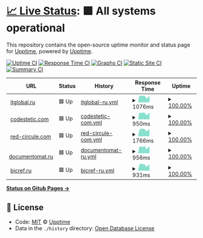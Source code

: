 # [📈 Live Status](https://itglobal.github.io/upptime): <!--live status--> **🟩 All systems operational**

This repository contains the open-source uptime monitor and status page for [Upptime](https://upptime.js.org), powered by [Upptime](https://github.com/upptime/upptime).

[![Uptime CI](https://github.com/koj-co/upptime/workflows/Uptime%20CI/badge.svg)](https://github.com/koj-co/upptime/actions?query=workflow%3A%22Uptime+CI%22)
[![Response Time CI](https://github.com/koj-co/upptime/workflows/Response%20Time%20CI/badge.svg)](https://github.com/koj-co/upptime/actions?query=workflow%3A%22Response+Time+CI%22)
[![Graphs CI](https://github.com/koj-co/upptime/workflows/Graphs%20CI/badge.svg)](https://github.com/koj-co/upptime/actions?query=workflow%3A%22Graphs+CI%22)
[![Static Site CI](https://github.com/koj-co/upptime/workflows/Static%20Site%20CI/badge.svg)](https://github.com/koj-co/upptime/actions?query=workflow%3A%22Static+Site+CI%22)
[![Summary CI](https://github.com/koj-co/upptime/workflows/Summary%20CI/badge.svg)](https://github.com/koj-co/upptime/actions?query=workflow%3A%22Summary+CI%22)

<!--start: status pages-->
<!-- This summary is generated by Upptime (https://github.com/upptime/upptime) -->
<!-- Do not edit this manually, your changes will be overwritten -->
<!-- prettier-ignore -->
| URL | Status | History | Response Time | Uptime |
| --- | ------ | ------- | ------------- | ------ |
| <img alt="" src="https://favicons.githubusercontent.com/itglobal.ru" height="13"> [itglobal.ru](https://itglobal.ru) | 🟩 Up | [itglobal-ru.yml](https://github.com/ITGlobal/upptime/commits/HEAD/history/itglobal-ru.yml) | <details><summary><img alt="Response time graph" src="./graphs/itglobal-ru/response-time-week.png" height="20"> 1076ms</summary><br><a href="https://ITGlobal.github.io/upptime/history/itglobal-ru"><img alt="Response time 971" src="https://img.shields.io/endpoint?url=https%3A%2F%2Fraw.githubusercontent.com%2FITGlobal%2Fupptime%2FHEAD%2Fapi%2Fitglobal-ru%2Fresponse-time.json"></a><br><a href="https://ITGlobal.github.io/upptime/history/itglobal-ru"><img alt="24-hour response time 1228" src="https://img.shields.io/endpoint?url=https%3A%2F%2Fraw.githubusercontent.com%2FITGlobal%2Fupptime%2FHEAD%2Fapi%2Fitglobal-ru%2Fresponse-time-day.json"></a><br><a href="https://ITGlobal.github.io/upptime/history/itglobal-ru"><img alt="7-day response time 1076" src="https://img.shields.io/endpoint?url=https%3A%2F%2Fraw.githubusercontent.com%2FITGlobal%2Fupptime%2FHEAD%2Fapi%2Fitglobal-ru%2Fresponse-time-week.json"></a><br><a href="https://ITGlobal.github.io/upptime/history/itglobal-ru"><img alt="30-day response time 1061" src="https://img.shields.io/endpoint?url=https%3A%2F%2Fraw.githubusercontent.com%2FITGlobal%2Fupptime%2FHEAD%2Fapi%2Fitglobal-ru%2Fresponse-time-month.json"></a><br><a href="https://ITGlobal.github.io/upptime/history/itglobal-ru"><img alt="1-year response time 976" src="https://img.shields.io/endpoint?url=https%3A%2F%2Fraw.githubusercontent.com%2FITGlobal%2Fupptime%2FHEAD%2Fapi%2Fitglobal-ru%2Fresponse-time-year.json"></a></details> | <details><summary><a href="https://ITGlobal.github.io/upptime/history/itglobal-ru">100.00%</a></summary><a href="https://ITGlobal.github.io/upptime/history/itglobal-ru"><img alt="All-time uptime 99.71%" src="https://img.shields.io/endpoint?url=https%3A%2F%2Fraw.githubusercontent.com%2FITGlobal%2Fupptime%2FHEAD%2Fapi%2Fitglobal-ru%2Fuptime.json"></a><br><a href="https://ITGlobal.github.io/upptime/history/itglobal-ru"><img alt="24-hour uptime 100.00%" src="https://img.shields.io/endpoint?url=https%3A%2F%2Fraw.githubusercontent.com%2FITGlobal%2Fupptime%2FHEAD%2Fapi%2Fitglobal-ru%2Fuptime-day.json"></a><br><a href="https://ITGlobal.github.io/upptime/history/itglobal-ru"><img alt="7-day uptime 100.00%" src="https://img.shields.io/endpoint?url=https%3A%2F%2Fraw.githubusercontent.com%2FITGlobal%2Fupptime%2FHEAD%2Fapi%2Fitglobal-ru%2Fuptime-week.json"></a><br><a href="https://ITGlobal.github.io/upptime/history/itglobal-ru"><img alt="30-day uptime 100.00%" src="https://img.shields.io/endpoint?url=https%3A%2F%2Fraw.githubusercontent.com%2FITGlobal%2Fupptime%2FHEAD%2Fapi%2Fitglobal-ru%2Fuptime-month.json"></a><br><a href="https://ITGlobal.github.io/upptime/history/itglobal-ru"><img alt="1-year uptime 99.68%" src="https://img.shields.io/endpoint?url=https%3A%2F%2Fraw.githubusercontent.com%2FITGlobal%2Fupptime%2FHEAD%2Fapi%2Fitglobal-ru%2Fuptime-year.json"></a></details>
| <img alt="" src="https://favicons.githubusercontent.com/codestetic.com" height="13"> [codestetic.com](https://codestetic.com) | 🟩 Up | [codestetic-com.yml](https://github.com/ITGlobal/upptime/commits/HEAD/history/codestetic-com.yml) | <details><summary><img alt="Response time graph" src="./graphs/codestetic-com/response-time-week.png" height="20"> 950ms</summary><br><a href="https://ITGlobal.github.io/upptime/history/codestetic-com"><img alt="Response time 921" src="https://img.shields.io/endpoint?url=https%3A%2F%2Fraw.githubusercontent.com%2FITGlobal%2Fupptime%2FHEAD%2Fapi%2Fcodestetic-com%2Fresponse-time.json"></a><br><a href="https://ITGlobal.github.io/upptime/history/codestetic-com"><img alt="24-hour response time 1052" src="https://img.shields.io/endpoint?url=https%3A%2F%2Fraw.githubusercontent.com%2FITGlobal%2Fupptime%2FHEAD%2Fapi%2Fcodestetic-com%2Fresponse-time-day.json"></a><br><a href="https://ITGlobal.github.io/upptime/history/codestetic-com"><img alt="7-day response time 950" src="https://img.shields.io/endpoint?url=https%3A%2F%2Fraw.githubusercontent.com%2FITGlobal%2Fupptime%2FHEAD%2Fapi%2Fcodestetic-com%2Fresponse-time-week.json"></a><br><a href="https://ITGlobal.github.io/upptime/history/codestetic-com"><img alt="30-day response time 932" src="https://img.shields.io/endpoint?url=https%3A%2F%2Fraw.githubusercontent.com%2FITGlobal%2Fupptime%2FHEAD%2Fapi%2Fcodestetic-com%2Fresponse-time-month.json"></a><br><a href="https://ITGlobal.github.io/upptime/history/codestetic-com"><img alt="1-year response time 921" src="https://img.shields.io/endpoint?url=https%3A%2F%2Fraw.githubusercontent.com%2FITGlobal%2Fupptime%2FHEAD%2Fapi%2Fcodestetic-com%2Fresponse-time-year.json"></a></details> | <details><summary><a href="https://ITGlobal.github.io/upptime/history/codestetic-com">100.00%</a></summary><a href="https://ITGlobal.github.io/upptime/history/codestetic-com"><img alt="All-time uptime 100.00%" src="https://img.shields.io/endpoint?url=https%3A%2F%2Fraw.githubusercontent.com%2FITGlobal%2Fupptime%2FHEAD%2Fapi%2Fcodestetic-com%2Fuptime.json"></a><br><a href="https://ITGlobal.github.io/upptime/history/codestetic-com"><img alt="24-hour uptime 100.00%" src="https://img.shields.io/endpoint?url=https%3A%2F%2Fraw.githubusercontent.com%2FITGlobal%2Fupptime%2FHEAD%2Fapi%2Fcodestetic-com%2Fuptime-day.json"></a><br><a href="https://ITGlobal.github.io/upptime/history/codestetic-com"><img alt="7-day uptime 100.00%" src="https://img.shields.io/endpoint?url=https%3A%2F%2Fraw.githubusercontent.com%2FITGlobal%2Fupptime%2FHEAD%2Fapi%2Fcodestetic-com%2Fuptime-week.json"></a><br><a href="https://ITGlobal.github.io/upptime/history/codestetic-com"><img alt="30-day uptime 100.00%" src="https://img.shields.io/endpoint?url=https%3A%2F%2Fraw.githubusercontent.com%2FITGlobal%2Fupptime%2FHEAD%2Fapi%2Fcodestetic-com%2Fuptime-month.json"></a><br><a href="https://ITGlobal.github.io/upptime/history/codestetic-com"><img alt="1-year uptime 100.00%" src="https://img.shields.io/endpoint?url=https%3A%2F%2Fraw.githubusercontent.com%2FITGlobal%2Fupptime%2FHEAD%2Fapi%2Fcodestetic-com%2Fuptime-year.json"></a></details>
| <img alt="" src="https://favicons.githubusercontent.com/red-circule.com" height="13"> [red-circule.com](https://red-circule.com) | 🟩 Up | [red-circule-com.yml](https://github.com/ITGlobal/upptime/commits/HEAD/history/red-circule-com.yml) | <details><summary><img alt="Response time graph" src="./graphs/red-circule-com/response-time-week.png" height="20"> 1766ms</summary><br><a href="https://ITGlobal.github.io/upptime/history/red-circule-com"><img alt="Response time 1677" src="https://img.shields.io/endpoint?url=https%3A%2F%2Fraw.githubusercontent.com%2FITGlobal%2Fupptime%2FHEAD%2Fapi%2Fred-circule-com%2Fresponse-time.json"></a><br><a href="https://ITGlobal.github.io/upptime/history/red-circule-com"><img alt="24-hour response time 1905" src="https://img.shields.io/endpoint?url=https%3A%2F%2Fraw.githubusercontent.com%2FITGlobal%2Fupptime%2FHEAD%2Fapi%2Fred-circule-com%2Fresponse-time-day.json"></a><br><a href="https://ITGlobal.github.io/upptime/history/red-circule-com"><img alt="7-day response time 1766" src="https://img.shields.io/endpoint?url=https%3A%2F%2Fraw.githubusercontent.com%2FITGlobal%2Fupptime%2FHEAD%2Fapi%2Fred-circule-com%2Fresponse-time-week.json"></a><br><a href="https://ITGlobal.github.io/upptime/history/red-circule-com"><img alt="30-day response time 1714" src="https://img.shields.io/endpoint?url=https%3A%2F%2Fraw.githubusercontent.com%2FITGlobal%2Fupptime%2FHEAD%2Fapi%2Fred-circule-com%2Fresponse-time-month.json"></a><br><a href="https://ITGlobal.github.io/upptime/history/red-circule-com"><img alt="1-year response time 1685" src="https://img.shields.io/endpoint?url=https%3A%2F%2Fraw.githubusercontent.com%2FITGlobal%2Fupptime%2FHEAD%2Fapi%2Fred-circule-com%2Fresponse-time-year.json"></a></details> | <details><summary><a href="https://ITGlobal.github.io/upptime/history/red-circule-com">100.00%</a></summary><a href="https://ITGlobal.github.io/upptime/history/red-circule-com"><img alt="All-time uptime 99.87%" src="https://img.shields.io/endpoint?url=https%3A%2F%2Fraw.githubusercontent.com%2FITGlobal%2Fupptime%2FHEAD%2Fapi%2Fred-circule-com%2Fuptime.json"></a><br><a href="https://ITGlobal.github.io/upptime/history/red-circule-com"><img alt="24-hour uptime 100.00%" src="https://img.shields.io/endpoint?url=https%3A%2F%2Fraw.githubusercontent.com%2FITGlobal%2Fupptime%2FHEAD%2Fapi%2Fred-circule-com%2Fuptime-day.json"></a><br><a href="https://ITGlobal.github.io/upptime/history/red-circule-com"><img alt="7-day uptime 100.00%" src="https://img.shields.io/endpoint?url=https%3A%2F%2Fraw.githubusercontent.com%2FITGlobal%2Fupptime%2FHEAD%2Fapi%2Fred-circule-com%2Fuptime-week.json"></a><br><a href="https://ITGlobal.github.io/upptime/history/red-circule-com"><img alt="30-day uptime 100.00%" src="https://img.shields.io/endpoint?url=https%3A%2F%2Fraw.githubusercontent.com%2FITGlobal%2Fupptime%2FHEAD%2Fapi%2Fred-circule-com%2Fuptime-month.json"></a><br><a href="https://ITGlobal.github.io/upptime/history/red-circule-com"><img alt="1-year uptime 99.86%" src="https://img.shields.io/endpoint?url=https%3A%2F%2Fraw.githubusercontent.com%2FITGlobal%2Fupptime%2FHEAD%2Fapi%2Fred-circule-com%2Fuptime-year.json"></a></details>
| <img alt="" src="https://favicons.githubusercontent.com/documentomat.ru" height="13"> [documentomat.ru](https://documentomat.ru) | 🟩 Up | [documentomat-ru.yml](https://github.com/ITGlobal/upptime/commits/HEAD/history/documentomat-ru.yml) | <details><summary><img alt="Response time graph" src="./graphs/documentomat-ru/response-time-week.png" height="20"> 956ms</summary><br><a href="https://ITGlobal.github.io/upptime/history/documentomat-ru"><img alt="Response time 918" src="https://img.shields.io/endpoint?url=https%3A%2F%2Fraw.githubusercontent.com%2FITGlobal%2Fupptime%2FHEAD%2Fapi%2Fdocumentomat-ru%2Fresponse-time.json"></a><br><a href="https://ITGlobal.github.io/upptime/history/documentomat-ru"><img alt="24-hour response time 1034" src="https://img.shields.io/endpoint?url=https%3A%2F%2Fraw.githubusercontent.com%2FITGlobal%2Fupptime%2FHEAD%2Fapi%2Fdocumentomat-ru%2Fresponse-time-day.json"></a><br><a href="https://ITGlobal.github.io/upptime/history/documentomat-ru"><img alt="7-day response time 956" src="https://img.shields.io/endpoint?url=https%3A%2F%2Fraw.githubusercontent.com%2FITGlobal%2Fupptime%2FHEAD%2Fapi%2Fdocumentomat-ru%2Fresponse-time-week.json"></a><br><a href="https://ITGlobal.github.io/upptime/history/documentomat-ru"><img alt="30-day response time 926" src="https://img.shields.io/endpoint?url=https%3A%2F%2Fraw.githubusercontent.com%2FITGlobal%2Fupptime%2FHEAD%2Fapi%2Fdocumentomat-ru%2Fresponse-time-month.json"></a><br><a href="https://ITGlobal.github.io/upptime/history/documentomat-ru"><img alt="1-year response time 918" src="https://img.shields.io/endpoint?url=https%3A%2F%2Fraw.githubusercontent.com%2FITGlobal%2Fupptime%2FHEAD%2Fapi%2Fdocumentomat-ru%2Fresponse-time-year.json"></a></details> | <details><summary><a href="https://ITGlobal.github.io/upptime/history/documentomat-ru">100.00%</a></summary><a href="https://ITGlobal.github.io/upptime/history/documentomat-ru"><img alt="All-time uptime 100.00%" src="https://img.shields.io/endpoint?url=https%3A%2F%2Fraw.githubusercontent.com%2FITGlobal%2Fupptime%2FHEAD%2Fapi%2Fdocumentomat-ru%2Fuptime.json"></a><br><a href="https://ITGlobal.github.io/upptime/history/documentomat-ru"><img alt="24-hour uptime 100.00%" src="https://img.shields.io/endpoint?url=https%3A%2F%2Fraw.githubusercontent.com%2FITGlobal%2Fupptime%2FHEAD%2Fapi%2Fdocumentomat-ru%2Fuptime-day.json"></a><br><a href="https://ITGlobal.github.io/upptime/history/documentomat-ru"><img alt="7-day uptime 100.00%" src="https://img.shields.io/endpoint?url=https%3A%2F%2Fraw.githubusercontent.com%2FITGlobal%2Fupptime%2FHEAD%2Fapi%2Fdocumentomat-ru%2Fuptime-week.json"></a><br><a href="https://ITGlobal.github.io/upptime/history/documentomat-ru"><img alt="30-day uptime 100.00%" src="https://img.shields.io/endpoint?url=https%3A%2F%2Fraw.githubusercontent.com%2FITGlobal%2Fupptime%2FHEAD%2Fapi%2Fdocumentomat-ru%2Fuptime-month.json"></a><br><a href="https://ITGlobal.github.io/upptime/history/documentomat-ru"><img alt="1-year uptime 100.00%" src="https://img.shields.io/endpoint?url=https%3A%2F%2Fraw.githubusercontent.com%2FITGlobal%2Fupptime%2FHEAD%2Fapi%2Fdocumentomat-ru%2Fuptime-year.json"></a></details>
| <img alt="" src="https://favicons.githubusercontent.com/bicref.ru" height="13"> [bicref.ru](https://bicref.ru) | 🟩 Up | [bicref-ru.yml](https://github.com/ITGlobal/upptime/commits/HEAD/history/bicref-ru.yml) | <details><summary><img alt="Response time graph" src="./graphs/bicref-ru/response-time-week.png" height="20"> 931ms</summary><br><a href="https://ITGlobal.github.io/upptime/history/bicref-ru"><img alt="Response time 888" src="https://img.shields.io/endpoint?url=https%3A%2F%2Fraw.githubusercontent.com%2FITGlobal%2Fupptime%2FHEAD%2Fapi%2Fbicref-ru%2Fresponse-time.json"></a><br><a href="https://ITGlobal.github.io/upptime/history/bicref-ru"><img alt="24-hour response time 1018" src="https://img.shields.io/endpoint?url=https%3A%2F%2Fraw.githubusercontent.com%2FITGlobal%2Fupptime%2FHEAD%2Fapi%2Fbicref-ru%2Fresponse-time-day.json"></a><br><a href="https://ITGlobal.github.io/upptime/history/bicref-ru"><img alt="7-day response time 931" src="https://img.shields.io/endpoint?url=https%3A%2F%2Fraw.githubusercontent.com%2FITGlobal%2Fupptime%2FHEAD%2Fapi%2Fbicref-ru%2Fresponse-time-week.json"></a><br><a href="https://ITGlobal.github.io/upptime/history/bicref-ru"><img alt="30-day response time 895" src="https://img.shields.io/endpoint?url=https%3A%2F%2Fraw.githubusercontent.com%2FITGlobal%2Fupptime%2FHEAD%2Fapi%2Fbicref-ru%2Fresponse-time-month.json"></a><br><a href="https://ITGlobal.github.io/upptime/history/bicref-ru"><img alt="1-year response time 888" src="https://img.shields.io/endpoint?url=https%3A%2F%2Fraw.githubusercontent.com%2FITGlobal%2Fupptime%2FHEAD%2Fapi%2Fbicref-ru%2Fresponse-time-year.json"></a></details> | <details><summary><a href="https://ITGlobal.github.io/upptime/history/bicref-ru">100.00%</a></summary><a href="https://ITGlobal.github.io/upptime/history/bicref-ru"><img alt="All-time uptime 99.93%" src="https://img.shields.io/endpoint?url=https%3A%2F%2Fraw.githubusercontent.com%2FITGlobal%2Fupptime%2FHEAD%2Fapi%2Fbicref-ru%2Fuptime.json"></a><br><a href="https://ITGlobal.github.io/upptime/history/bicref-ru"><img alt="24-hour uptime 100.00%" src="https://img.shields.io/endpoint?url=https%3A%2F%2Fraw.githubusercontent.com%2FITGlobal%2Fupptime%2FHEAD%2Fapi%2Fbicref-ru%2Fuptime-day.json"></a><br><a href="https://ITGlobal.github.io/upptime/history/bicref-ru"><img alt="7-day uptime 100.00%" src="https://img.shields.io/endpoint?url=https%3A%2F%2Fraw.githubusercontent.com%2FITGlobal%2Fupptime%2FHEAD%2Fapi%2Fbicref-ru%2Fuptime-week.json"></a><br><a href="https://ITGlobal.github.io/upptime/history/bicref-ru"><img alt="30-day uptime 99.96%" src="https://img.shields.io/endpoint?url=https%3A%2F%2Fraw.githubusercontent.com%2FITGlobal%2Fupptime%2FHEAD%2Fapi%2Fbicref-ru%2Fuptime-month.json"></a><br><a href="https://ITGlobal.github.io/upptime/history/bicref-ru"><img alt="1-year uptime 99.93%" src="https://img.shields.io/endpoint?url=https%3A%2F%2Fraw.githubusercontent.com%2FITGlobal%2Fupptime%2FHEAD%2Fapi%2Fbicref-ru%2Fuptime-year.json"></a></details>

<!--end: status pages-->

[**Status on Gitub Pages →**](https://itglobal.github.io/upptime)

## 📄 License

- Code: [MIT](./LICENSE) © [Upptime](https://upptime.js.org)
- Data in the `./history` directory: [Open Database License](https://opendatacommons.org/licenses/odbl/1-0/)
